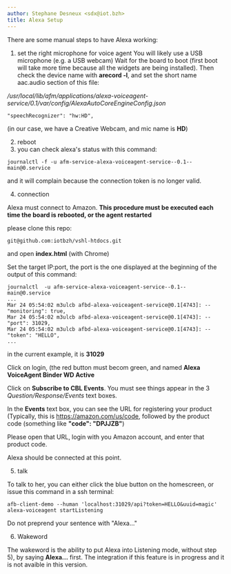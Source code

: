 ```yaml
---
author: Stephane Desneux <sdx@iot.bzh>
title: Alexa Setup
---
```


There are some manual steps to have Alexa working:

1) set the right microphone for voice agent
You will likely use a USB microphone (e.g. a USB webcam)
Wait for the board to boot (first boot will take more time because all the widgets are being installed). 
Then check the device name with **arecord -l**, and set the short name aac.audio section of this file:

*/usr/local/lib/afm/applications/alexa-voiceagent-service/0.1/var/config/AlexaAutoCoreEngineConfig.json*


```
"speechRecognizer": "hw:HD",
```

(in our case, we have a Creative Webcam, and mic name is **HD**)

2) reboot
3) you can check alexa's status with this command:

```
journalctl -f -u afm-service-alexa-voiceagent-service--0.1--main@0.service
```
and it will complain because the connection token is no longer valid.

4) connection

Alexa must connect to Amazon. **This procedure must be executed each time the board is rebooted, or the agent restarted**

please clone this repo:

```
git@github.com:iotbzh/vshl-htdocs.git
```

and open **index.html** (with Chrome)

Set the target IP:port, the port is the one displayed at the beginning of the output of this command:

```
journalctl  -u afm-service-alexa-voiceagent-service--0.1--main@0.service
...
Mar 24 05:54:02 m3ulcb afbd-alexa-voiceagent-service@0.1[4743]: --    "monitoring": true,
Mar 24 05:54:02 m3ulcb afbd-alexa-voiceagent-service@0.1[4743]: --    "port": 31029,
Mar 24 05:54:02 m3ulcb afbd-alexa-voiceagent-service@0.1[4743]: --    "token": "HELLO",
...
```

in the current example, it is **31029**

Click on login, (the red button must becom green, and named **Alexa VoiceAgent Binder WD Active**

Click on **Subscribe to CBL Events**. You must see things appear in the 3 *Question/Response/Events* text boxes.

In the **Events** text box, you can see the URL for registering your product (Typically, this is <https://amazon.com/us/code>,
followed by the product code (something like **"code\": \"DPJJZB\"**)

Please open that URL, login with you Amazon account, and enter that product code.

Alexa should be connected at this point.

5) talk

To talk to her, you can either click the blue button on the homescreen, or issue this
command in a ssh terminal:

```
afb-client-demo --human 'localhost:31029/api?token=HELLO&uuid=magic' alexa-voiceagent startListening
```

Do not preprend your sentence with "Alexa..."

6) Wakeword

The wakeword is the ability to put Alexa into Listening mode, without step 5), by saying **Alexa...** first.
The integration if this feature is in progress and it is not avaible in this version.


